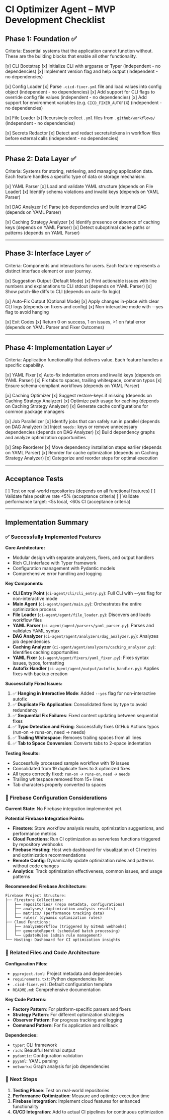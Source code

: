 
# CI Optimizer Agent – MVP Development Checklist

## Phase 1: Foundation ✅
Criteria: Essential systems that the application cannot function without. These are the building blocks that enable all other functionality.

[x] CLI Bootstrap
  [x] Initialize CLI with argparse or Typer (independent - no dependencies)
  [x] Implement version flag and help output (independent - no dependencies)

[x] Config Loader
  [x] Parse `.cicd-fixer.yml` file and load values into config object (independent - no dependencies)
  [x] Add support for CLI flags to override config file values (independent - no dependencies)
  [x] Add support for environment variables (e.g. `CICD_FIXER_AUTOFIX`) (independent - no dependencies)

[x] File Loader
  [x] Recursively collect `.yml` files from `.github/workflows/` (independent - no dependencies)

[x] Secrets Redactor
  [x] Detect and redact secrets/tokens in workflow files before external calls (independent - no dependencies)

---

## Phase 2: Data Layer ✅
Criteria: Systems for storing, retrieving, and managing application data. Each feature handles a specific type of data or storage mechanism.

[x] YAML Parser
  [x] Load and validate YAML structure (depends on File Loader)
  [x] Identify schema violations and invalid keys (depends on YAML Parser)

[x] DAG Analyzer
  [x] Parse job dependencies and build internal DAG (depends on YAML Parser)

[x] Caching Strategy Analyzer
  [x] Identify presence or absence of caching keys (depends on YAML Parser)
  [x] Detect suboptimal cache paths or patterns (depends on YAML Parser)

---

## Phase 3: Interface Layer ✅
Criteria: Components and interactions for users. Each feature represents a distinct interface element or user journey.

[x] Suggestion Output (Default Mode)
  [x] Print actionable issues with line numbers and explanations to CLI stdout (depends on YAML Parser)
  [x] Show patch-like diffs to CLI (depends on auto-fix logic)

[x] Auto-Fix Output (Optional Mode)
  [x] Apply changes in-place with clear CLI logs (depends on fixers and config)
  [x] Non-interactive mode with --yes flag to avoid hanging

[x] Exit Codes
  [x] Return 0 on success, 1 on issues, >1 on fatal error (depends on YAML Parser and Fixer Outcomes)

---

## Phase 4: Implementation Layer ✅
Criteria: Application functionality that delivers value. Each feature handles a specific capability.

[x] YAML Fixer
  [x] Auto-fix indentation errors and invalid keys (depends on YAML Parser)
  [x] Fix tabs to spaces, trailing whitespace, common typos
  [x] Ensure schema-compliant workflows (depends on YAML Parser)

[x] Caching Optimizer
  [x] Suggest restore-keys if missing (depends on Caching Strategy Analyzer)
  [x] Optimize path usage for caching (depends on Caching Strategy Analyzer)
  [x] Generate cache configurations for common package managers

[x] Job Parallelizer
  [x] Identify jobs that can safely run in parallel (depends on DAG Analyzer)
  [x] Inject `needs:` keys or remove unnecessary dependencies (depends on DAG Analyzer)
  [x] Build dependency graphs and analyze optimization opportunities

[x] Step Reorderer
  [x] Move dependency installation steps earlier (depends on YAML Parser)
  [x] Reorder for cache optimization (depends on Caching Strategy Analyzer)
  [x] Categorize and reorder steps for optimal execution

---

## Acceptance Tests
[ ] Test on real-world repositories (depends on all functional features)
  [ ] Validate false positive rate <5% (acceptance criteria)
  [ ] Validate performance target: <5s local, <60s CI (acceptance criteria)

---

## Implementation Summary

### ✅ Successfully Implemented Features

**Core Architecture:**
- Modular design with separate analyzers, fixers, and output handlers
- Rich CLI interface with Typer framework
- Configuration management with Pydantic models
- Comprehensive error handling and logging

**Key Components:**
- **CLI Entry Point** (`ci-agent/cli/cli_entry.py`): Full CLI with --yes flag for non-interactive mode
- **Main Agent** (`ci-agent/agent/main.py`): Orchestrates the entire optimization process
- **File Loader** (`ci-agent/agent/file_loader.py`): Discovers and loads workflow files
- **YAML Parser** (`ci-agent/agent/parsers/yaml_parser.py`): Parses and validates YAML syntax
- **DAG Analyzer** (`ci-agent/agent/analyzers/dag_analyzer.py`): Analyzes job dependencies
- **Caching Analyzer** (`ci-agent/agent/analyzers/caching_analyzer.py`): Identifies caching opportunities
- **YAML Fixer** (`ci-agent/agent/fixers/yaml_fixer.py`): Fixes syntax issues, typos, formatting
- **Autofix Handler** (`ci-agent/agent/output/autofix_handler.py`): Applies fixes with backup creation

**Successfully Fixed Issues:**
1. ✅ **Hanging in Interactive Mode**: Added `--yes` flag for non-interactive autofix
2. ✅ **Duplicate Fix Application**: Consolidated fixes by type to avoid redundancy
3. ✅ **Sequential Fix Failures**: Fixed content updating between sequential fixes
4. ✅ **Typo Detection and Fixing**: Successfully fixes GitHub Actions typos (run-on → runs-on, need → needs)
5. ✅ **Trailing Whitespace**: Removes trailing spaces from all lines
6. ✅ **Tab to Space Conversion**: Converts tabs to 2-space indentation

**Testing Results:**
- Successfully processed sample workflow with 19 issues
- Consolidated from 19 duplicate fixes to 3 optimized fixes
- All typos correctly fixed: `run-on` → `runs-on`, `need` → `needs`
- Trailing whitespace removed from 15+ lines
- Tab characters properly converted to spaces

### 🔧 Firebase Configuration Considerations

**Current State:** No Firebase integration implemented yet.

**Potential Firebase Integration Points:**
- **Firestore**: Store workflow analysis results, optimization suggestions, and performance metrics
- **Cloud Functions**: Run CI optimization as serverless functions triggered by repository webhooks
- **Firebase Hosting**: Host web dashboard for visualization of CI metrics and optimization recommendations
- **Remote Config**: Dynamically update optimization rules and patterns without code changes
- **Analytics**: Track optimization effectiveness, common issues, and usage patterns

**Recommended Firebase Architecture:**
```
Firebase Project Structure:
├── Firestore Collections:
│   ├── repositories/ (repo metadata, configurations)
│   ├── analyses/ (optimization analysis results)
│   ├── metrics/ (performance tracking data)
│   └── rules/ (dynamic optimization rules)
├── Cloud Functions:
│   ├── analyzeWorkflow (triggered by GitHub webhooks)
│   ├── generateReport (scheduled batch processing)
│   └── updateRules (admin rule management)
└── Hosting: Dashboard for CI optimization insights
```

### 📁 Related Files and Code Architecture

**Configuration Files:**
- `pyproject.toml`: Project metadata and dependencies
- `requirements.txt`: Python dependencies list
- `.cicd-fixer.yml`: Default configuration template
- `README.md`: Comprehensive documentation

**Key Code Patterns:**
- **Factory Pattern**: For platform-specific parsers and fixers
- **Strategy Pattern**: For different optimization strategies
- **Observer Pattern**: For progress tracking and logging
- **Command Pattern**: For fix application and rollback

**Dependencies:**
- `typer`: CLI framework
- `rich`: Beautiful terminal output
- `pydantic`: Configuration validation
- `pyyaml`: YAML parsing
- `networkx`: Graph analysis for job dependencies

### 🚀 Next Steps

1. **Testing Phase**: Test on real-world repositories
2. **Performance Optimization**: Measure and optimize execution time
3. **Firebase Integration**: Implement cloud features for enhanced functionality
4. **CI/CD Integration**: Add to actual CI pipelines for continuous optimization

